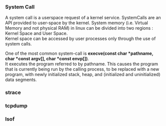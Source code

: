 ### System Call
A system call is a userspace request of a kernel service. SystemCalls are an API provided to user-space by the kernel.
System memory (i.e. Virtual Memory and not physical RAM) in linux can be divided into two regions : Kernel Space and User Space.   
Kernel space can be accessed by user processes only through the use of system calls.

One of the most common system-call is **execve(const char *pathname, char *const argv[], char *const envp[])**.   
It executes the program referred to by pathname. This causes the program that is currently being run by the calling process, to be replaced with a new program, with newly initialized stack, heap, and (initialized and uninitialized) data segments.

### strace


### tcpdump


### lsof
